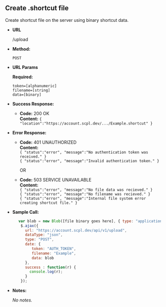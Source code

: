 **Create .shortcut file**
----
Create shortcut file on the server using binary shortcut data.

* **URL**

  /upload

* **Method:**

  `POST`

*  **URL Params**

   **Required:**

   `token=[alphanumeric]`<br/>
   `filename=[string]`<br/>
   `data=[binary]`

* **Success Response:**

     * **Code:** 200 OK <br />
       **Content:** `{ "location":"https://account.scpl.dev/.../Example.shortcut" }`

* **Error Response:**

   * **Code:** 401 UNAUTHORIZED <br />
     **Content:**<br/>
     `{ "status":"error", "message":"No authentication token was received." }`<br/>
     `{ "status":"error", "message":"Invalid authentication token." }`

     OR

    * **Code:** 503 SERVICE UNAVAILABLE <br />
       **Content:**<br/>
       `{ "status":"error", "message":"No file data was recieved." }`<br/>
       `{ "status":"error", "message":"No filename was recieved." }`<br/>
       `{ "status":"error", "message":"Internal file system error creating shortcut file." }`

* **Sample Call:**

```javascript
      var blob = new Blob([file binary goes here], { type: "application/x-octet-stream" });
       $.ajax({
         url: "https://account.scpl.dev/api/v1/upload",
         dataType: "json",
         type: "POST",
         date: {
            token: "AUTH_TOKEN",
            filename: "Example",
            data: blob
         },
         success : function(r) {
           console.log(r);
         }
       });
```

   * **Notes:**

     _No notes._
